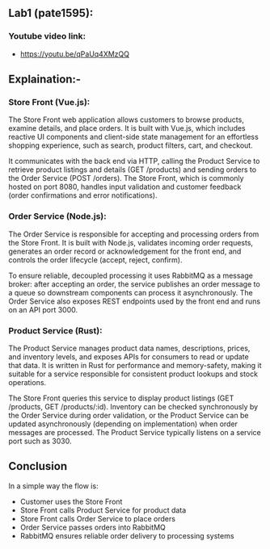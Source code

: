 ## Lab1 (pate1595):

### Youtube video link: 
-  https://youtu.be/qPaUq4XMzQQ

## <b> Explaination:- </b><br>

### Store Front (Vue.js):

The Store Front web application allows customers to browse products, examine details, and place orders. It is built with Vue.js, which includes reactive UI components and client-side state management for an effortless shopping experience, such as search, product filters, cart, and checkout.

It communicates with the back end via HTTP, calling the Product Service to retrieve product listings and details (GET /products) and sending orders to the Order Service (POST /orders). The Store Front, which is commonly hosted on port 8080, handles input validation and customer feedback (order confirmations and error notifications).

### Order Service (Node.js):

The Order Service is responsible for accepting and processing orders from the Store Front. It is built with Node.js, validates incoming order requests, generates an order record or acknowledgement for the front end, and controls the order lifecycle (accept, reject, confirm).

To ensure reliable, decoupled processing it uses RabbitMQ as a message broker: after accepting an order, the service publishes an order message to a queue so downstream components can process it asynchronously. The Order Service also exposes REST endpoints used by the front end and runs on an API port 3000.

### Product Service (Rust):

The Product Service manages product data names, descriptions, prices, and inventory levels, and exposes APIs for consumers to read or update that data. It is written in Rust for performance and memory-safety, making it suitable for a service responsible for consistent product lookups and stock operations.

The Store Front queries this service to display product listings (GET /products, GET /products/:id). Inventory can be checked synchronously by the Order Service during order validation, or the Product Service can be updated asynchronously (depending on implementation) when order messages are processed. The Product Service typically listens on a service port such as 3030.

## Conclusion

In a simple way the flow is:
- Customer uses the Store Front  
- Store Front calls Product Service for product data  
- Store Front calls Order Service to place orders  
- Order Service passes orders into RabbitMQ  
- RabbitMQ ensures reliable order delivery to processing systems


